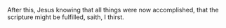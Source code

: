 After this, Jesus knowing that all things were now accomplished, that the scripture might be fulfilled, saith, I thirst.
